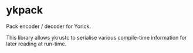 # ykpack

Pack encoder / decoder for Yorick.

This library allows ykrustc to serialise various compile-time information for
later reading at run-time.
